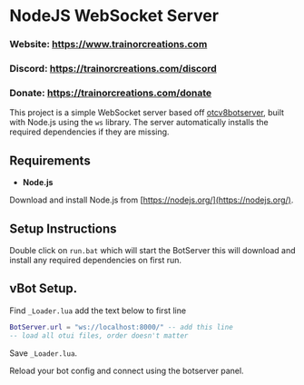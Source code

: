 # NodeJS WebSocket Server
### Website: https://www.trainorcreations.com
### Discord: https://trainorcreations.com/discord
### Donate: https://trainorcreations.com/donate

This project is a simple WebSocket server based off [otcv8botserver](https://github.com/OTCv8/otcv8botserver), built with Node.js using the `ws` library. The server automatically installs the required dependencies if they are missing.

## Requirements

- **Node.js**

Download and install Node.js from [https://nodejs.org/](https://nodejs.org/).

## Setup Instructions

Double click on `run.bat` which will start the BotServer this will download and install any required dependencies on first run.

## vBot Setup.
Find `_Loader.lua` add the text below to first line 

```lua
BotServer.url = "ws://localhost:8000/" -- add this line
-- load all otui files, order doesn't matter
```
Save `_Loader.lua`.

Reload your bot config and connect using the botserver panel.